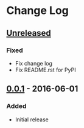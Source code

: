 # Change Log

## [Unreleased]

### Fixed

  - Fix change log
  - Fix README.rst for PyPI

## [0.0.1] - 2016-06-01

### Added

  - Initial release

[Unreleased]: https://github.com/dochang/bumplus/compare/0.0.1...HEAD
[0.0.1]: https://github.com/dochang/bumplus/commits/0.0.1
